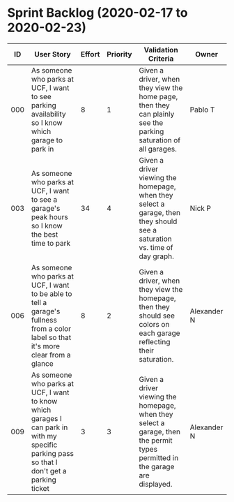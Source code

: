 # Sprint Backlog (2020-02-17 to 2020-02-23)

| ID | User Story | Effort | Priority | Validation Criteria | Owner |
|----|------------|--------|----------|---------------------|-------|
| 000 | As someone who parks at UCF, I want to see parking availability so I know which garage to park in	 | 8 | 1 | 	Given a driver, when they view the home page, then they can plainly see the parking saturation of all garages. | Pablo T |
| 003 | As someone who parks at UCF, I want to see a garage's peak hours so I know the best time to park | 34 | 4 | Given a driver viewing the homepage, when they select a garage, then they should see a saturation vs. time of day graph. | Nick P |
| 006 | As someone who parks at UCF, I want to be able to tell a garage's fullness from a color label so that it's more clear from a glance | 8 | 2 | Given a driver, when they view the homepage, then they should see colors on each garage reflecting their saturation. | Alexander N |
| 009 | As someone who parks at UCF, I want to know which garages I can park in with my specific parking pass so that I don't get a parking ticket | 3 | 3 | Given a driver viewing the homepage, when they select a garage, then the permit types permitted in the garage are displayed. | Alexander N |
